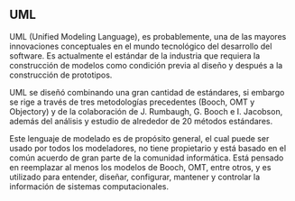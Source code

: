 ## UML

<P> UML (Unified Modeling Language), es probablemente, una de las mayores
innovaciones conceptuales en el mundo tecnológico del desarrollo del software. Es
actualmente el estándar de la industria que requiera la construcción de modelos como
condición previa al diseño y después a la construcción de prototipos.</P

<p>UML se diseñó combinando una gran cantidad de estándares, si embargo se rige a
través de tres metodologías precedentes (Booch, OMT y Objectory) y de la
colaboración de J. Rumbaugh, G. Booch e I. Jacobson, además del análisis y estudio de
alrededor de 20 métodos estándares.</p>

<p>Este lenguaje de modelado es de propósito general, el cual puede ser usado por
todos los modeladores, no tiene propietario y está basado en el común acuerdo de
gran parte de la comunidad informática. Está pensado en reemplazar al menos los
modelos de Booch, OMT, entre otros, y es utilizado para entender, diseñar, configurar,
mantener y controlar la información de sistemas computacionales.</p>
